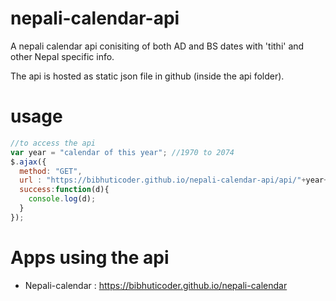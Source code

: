 # nepali-calendar-api
A nepali calendar api conisiting of both AD and BS dates with 'tithi' and other Nepal specific info.

The api is hosted as static json file in github (inside the api folder).

# usage
```javascript
//to access the api
var year = "calendar of this year"; //1970 to 2074
$.ajax({
  method: "GET",
  url : "https://bibhuticoder.github.io/nepali-calendar-api/api/"+year+".json",
  success:function(d){
    console.log(d);
  }
});
```

# Apps using the api
- Nepali-calendar : https://bibhuticoder.github.io/nepali-calendar
